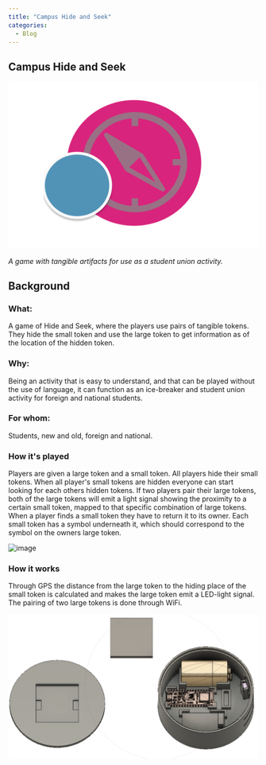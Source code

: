 ```yaml
---
title: "Campus Hide and Seek"
categories:
  - Blog
---
```

## Campus Hide and Seek

 ![1](/assets/images/chs-logo-2.png)

*A game with tangible artifacts for use as a student union activity.*

## Background

### What:
A game of Hide and Seek, where the players use pairs of tangible tokens. They hide the small token and use the large token to get information as of the location of the hidden token.

### Why:
Being an activity that is easy to understand, and that can be played without the use of language, it can function as an ice-breaker and student union activity for foreign and national students.

### For whom:
Students, new and old, foreign and national.

### How it's played
Players are given a large token and a small token. All players hide their small tokens. When all player's small tokens are hidden everyone can start looking for each others hidden tokens. If two players pair their large tokens, both of the large tokens will emit a light signal showing the proximity to a certain small token, mapped to that specific combination of large tokens. When a player finds a small token they have to return it to its owner. Each small token has a symbol underneath it, which should correspond to the symbol on the owners large token. 

![image](/assets/images/highdidelity2.jpg)

### How it works
Through GPS the distance from the large token to the hiding place of the small token is calculated and makes the large token emit a LED-light signal. The pairing of two large tokens is done through WiFi.
 
 ![image](/assets/images/case_white.png)
 
  
